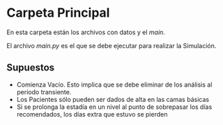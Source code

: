 # Carpeta Principal

En esta carpeta están los archivos con datos y el _main_.

El archivo _main.py_ es el que se debe ejecutar para realizar la Simulación.

## Supuestos

- Comienza Vacío. Esto implica que se debe eliminar de los análisis al periodo transiente.
- Los Pacientes sólo pueden ser dados de alta en las camas básicas
- Si se prolonga la estadía en un nivel al punto de sobrepasar los días recomendados, los días extra que estuvo se pierden